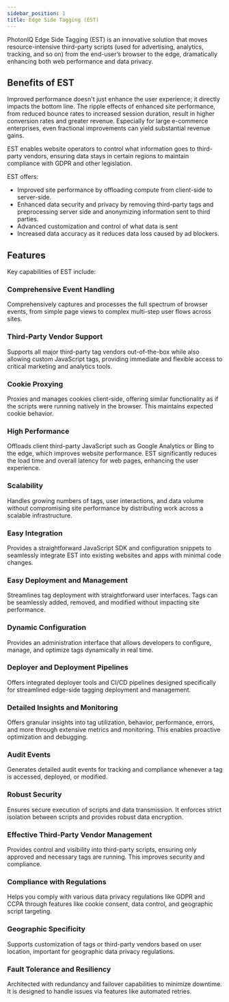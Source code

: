 ```yaml
---
sidebar_position: 1
title: Edge Side Tagging (EST)
---
```


PhotonIQ Edge Side Tagging (EST) is an innovative solution that moves resource-intensive third-party scripts (used for advertising, analytics, tracking, and so on) from the end-user’s browser to the edge, dramatically enhancing both web performance and data privacy.

## Benefits of EST

Improved performance doesn't just enhance the user experience; it directly impacts the bottom line. The ripple effects of enhanced site performance, from reduced bounce rates to increased session duration, result in higher conversion rates and greater revenue. Especially for large e-commerce enterprises, even fractional improvements can yield substantial revenue gains.

EST enables website operators to control what information goes to third-party vendors, ensuring data stays in certain regions to maintain compliance with GDPR and other legislation.

EST offers:

- Improved site performance by offloading compute from client-side to server-side.
- Enhanced data security and privacy by removing third-party tags and preprocessing server side and anonymizing information sent to third parties.
- Advanced customization and control of what data is sent
- Increased data accuracy as it reduces data loss caused by ad blockers.

## Features

Key capabilities of EST include:

### Comprehensive Event Handling

Comprehensively captures and processes the full spectrum of browser events, from simple page views to complex multi-step user flows across sites.

### Third-Party Vendor Support

Supports all major third-party tag vendors out-of-the-box while also allowing custom JavaScript tags, providing immediate and flexible access to critical marketing and analytics tools.

### Cookie Proxying

Proxies and manages cookies client-side, offering similar functionality as if the scripts were running natively in the browser. This maintains expected cookie behavior.

### High Performance

Offloads client third-party JavaScript such as Google Analytics or Bing to the edge, which improves website performance. EST significantly reduces the load time and overall latency for web pages, enhancing the user experience.

### Scalability

Handles growing numbers of tags, user interactions, and data volume without compromising site performance by distributing work across a scalable infrastructure.

### Easy Integration

Provides a straightforward JavaScript SDK and configuration snippets to seamlessly integrate EST into existing websites and apps with minimal code changes.

### Easy Deployment and Management

Streamlines tag deployment with straightforward user interfaces. Tags can be seamlessly added, removed, and modified without impacting site performance.

### Dynamic Configuration

Provides an administration interface that allows developers to configure, manage, and optimize tags dynamically in real time.

### Deployer and Deployment Pipelines

Offers integrated deployer tools and CI/CD pipelines designed specifically for streamlined edge-side tagging deployment and management.

### Detailed Insights and Monitoring

Offers granular insights into tag utilization, behavior, performance, errors, and more through extensive metrics and monitoring. This enables proactive optimization and debugging.

### Audit Events

Generates detailed audit events for tracking and compliance whenever a tag is accessed, deployed, or modified.

### Robust Security

Ensures secure execution of scripts and data transmission. It enforces strict isolation between scripts and provides robust data encryption.

### Effective Third-Party Vendor Management

Provides control and visibility into third-party scripts, ensuring only approved and necessary tags are running. This improves security and compliance.

### Compliance with Regulations

Helps you comply with various data privacy regulations like GDPR and CCPA through features like cookie consent, data control, and geographic script targeting.

### Geographic Specificity

Supports customization of tags or third-party vendors based on user location, important for geographic data privacy regulations.

### Fault Tolerance and Resiliency

Architected with redundancy and failover capabilities to minimize downtime. It is designed to handle issues via features like automated retries.
